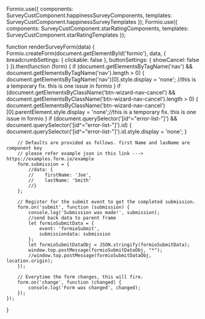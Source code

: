 <!-- custom component rendering -->

Formio.use({
components: SurveyCustComponent.happinessSurveyComponents,
templates: SurveyCustComponent.happinessSurveyTemplates
});
Formio.use({
components: SurveyCustComponent.starRatingComponents,
templates: SurveyCustComponent.starRatingTemplates
});

<!-- html -->
<!-- header -->
<link rel="stylesheet" href="https://unpkg.com/formiojs@latest/dist/formio.full.min.css">
<script src="https://unpkg.com/formiojs@latest/dist/formio.full.min.js"></script>
<script src="~/Scripts/libs/assets/formio/survey-cust-component.js" type="text/javascript"></script>

<div class="container">
    <div class="row">
        <div class="col-12">
            <div id='formio'></div>
        </div>
    </div>
</div>

<!-- Create app -->

function renderSurveyForm(data) {
Formio.createForm(document.getElementById('formio'), data, { breadcrumbSettings: { clickable: false }, buttonSettings: { showCancel: false } }).then(function (form) {
if (document.getElementsByTagName('nav') && document.getElementsByTagName('nav').length > 0) {
document.getElementsByTagName('nav')[0].style.display = 'none'; //this is a temporary fix. this is one issue in formio
}
if (document.getElementsByClassName('btn-wizard-nav-cancel') && document.getElementsByClassName('btn-wizard-nav-cancel').length > 0) {
document.getElementsByClassName('btn-wizard-nav-cancel')[0].parentElement.style.display = 'none';//this is a temporary fix. this is one issue in formio
}
if (document.querySelector('[id^="error-list-"]') && document.querySelector('[id^="error-list-"]').id) {
document.querySelector('[id^="error-list-"]').id.style.display = 'none';
}

        // Defaults are provided as follows. first Name and lasName are component key
        // please refer example json in this link ---> https://examples.form.io/example
        form.submission = {
            //data: {
            //    firstName: 'Joe',
            //    lastName: 'Smith'
            //}
        };

        // Register for the submit event to get the completed submission.
        form.on('submit', function (submission) {
            console.log('Submission was made!', submission);
            //send back data to parent frame
            let formioSubmitData = {
                event: 'formioSubmit',
                submissiondata: submission
            };
            let formioSubmitDataObj = JSON.stringify(formioSubmitData);
            window.top.postMessage(formioSubmitDataObj, "*");
            //window.top.postMessage(formioSubmitDataObj, location.origin);
        });

        // Everytime the form changes, this will fire.
        form.on('change', function (changed) {
            console.log('Form was changed', changed);
        });
    });

}
